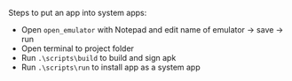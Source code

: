 Steps to put an app into system apps:
- Open `open_emulator` with Notepad and edit name of emulator -> save -> run
- Open terminal to project folder
- Run `.\scripts\build` to build and sign apk
- Run `.\scripts\run` to install app as a system app